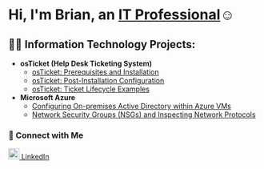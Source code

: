 <h1>Hi, I'm Brian, an <a href="https://linkedin.com/in/brianthoby">IT Professional</a>☺</h1>

<h2>👨‍💻 Information Technology Projects:</h2>

- <b>osTicket (Help Desk Ticketing System)</b>
  - [osTicket: Prerequisites and Installation](https://github.com/brianthoby/osticket-prereqs)
  - [osTicket: Post-Installation Configuration](https://github.com/brianthoby/post-install-config)
  - [osTicket: Ticket Lifecycle Examples](https://github.com/brianthoby/ticket-lifecycle)
- <b>Microsoft Azure</b>
  - [Configuring On-premises Active Directory within Azure VMs](https://github.com/brianthoby/configure-ad)
  - [Network Security Groups (NSGs) and Inspecting Network Protocols](https://github.com/brianthoby/azure-network-protocols)

### 🤳  Connect with Me

<p align="left">
  <a href="https://linkedin.com/in/brianthoby/">
    <img alt="LinkedIn" width="22px" src="https://cdn.jsdelivr.net/npm/simple-icons@v3/icons/linkedin.svg" />
    LinkedIn
  </a>
</p>
